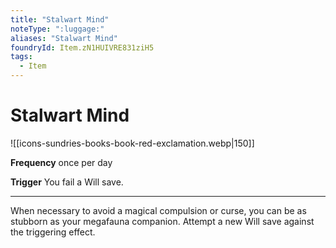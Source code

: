 ```yaml
---
title: "Stalwart Mind"
noteType: ":luggage:"
aliases: "Stalwart Mind"
foundryId: Item.zN1HUIVRE831ziH5
tags:
  - Item
---
```


# Stalwart Mind
![[icons-sundries-books-book-red-exclamation.webp|150]]

**Frequency** once per day

**Trigger** You fail a Will save.

* * *

When necessary to avoid a magical compulsion or curse, you can be as stubborn as your megafauna companion. Attempt a new Will save against the triggering effect.
